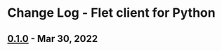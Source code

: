 # Change Log - Flet client for Python

## [0.1.0](https://pypi.org/project/flet/0.1.0) - Mar 30, 2022
